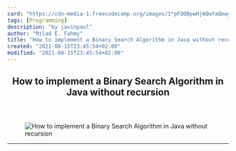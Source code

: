 ```yaml
---
card: "https://cdn-media-1.freecodecamp.org/images/1*pFQO8pwHj6QwYaQewgKM0Q.jpeg"
tags: [Programming]
description: "by javinpaul"
author: "Milad E. Fahmy"
title: "How to implement a Binary Search Algorithm in Java without recursion"
created: "2021-08-15T23:45:54+02:00"
modified: "2021-08-15T23:45:54+02:00"
---
```

<div class="site-wrapper">
<main id="site-main" class="site-main outer">
<div class="inner">
<article class="post-full post tag-programming tag-java tag-algorithms tag-coding tag-software-development ">
<header class="post-full-header">
<h1 class="post-full-title">How to implement a Binary Search Algorithm in Java without recursion</h1>
</header>
<figure class="post-full-image">
<picture>
<source media="(max-width: 700px)" sizes="1px" srcset="data:image/gif;base64,R0lGODlhAQABAIAAAAAAAP///yH5BAEAAAAALAAAAAABAAEAAAIBRAA7 1w">
<source media="(min-width: 701px)" sizes="(max-width: 800px) 400px,
(max-width: 1170px) 700px,
1400px" srcset="https://cdn-media-1.freecodecamp.org/images/1*pFQO8pwHj6QwYaQewgKM0Q.jpeg 300w,
https://cdn-media-1.freecodecamp.org/images/1*pFQO8pwHj6QwYaQewgKM0Q.jpeg 600w,
https://cdn-media-1.freecodecamp.org/images/1*pFQO8pwHj6QwYaQewgKM0Q.jpeg 1000w,
https://cdn-media-1.freecodecamp.org/images/1*pFQO8pwHj6QwYaQewgKM0Q.jpeg 2000w">
<img onerror="this.style.display='none'" src="https://cdn-media-1.freecodecamp.org/images/1*pFQO8pwHj6QwYaQewgKM0Q.jpeg" alt="How to implement a Binary Search Algorithm in Java without recursion">
</picture>
</figure>
<section class="post-full-content">
<div class="post-content medium-migrated-article">
</div>
<hr>
</section>
</article>
</div>
</main>
</div>
<!-- Google Tag Manager (noscript) -->
<!-- End Google Tag Manager (noscript) -->
